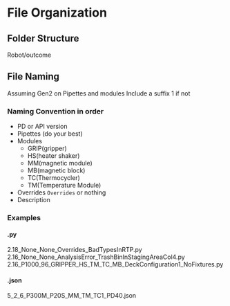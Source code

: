 # File Organization

## Folder Structure
Robot/outcome

## File Naming

Assuming Gen2 on Pipettes and modules
Include a suffix 1 if not

### Naming Convention in order
- PD or API version
- Pipettes (do your best)
- Modules
    - GRIP(gripper)
    - HS(heater shaker)
    - MM(magnetic module)
    - MB(magnetic block)
    - TC(Thermocycler)
    - TM(Temperature Module)
- Overrides `Overrides` or nothing
- Description

### Examples

#### .py

2.18_None_None_Overrides_BadTypesInRTP.py
2.16_None_None_AnalysisError_TrashBinInStagingAreaCol4.py
2.16_P1000_96_GRIPPER_HS_TM_TC_MB_DeckConfiguration1_NoFixtures.py

#### .json

5_2_6_P300M_P20S_MM_TM_TC1_PD40.json

